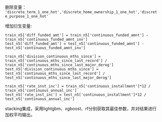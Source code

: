删除变量：
 ```'discrete_term_1_one_hot','discrete_home_ownership_1_one_hot','discrete_purpose_1_one_hot'```


增加衍生变量:
   ```
   train_n5['diff_funded_amt'] = train_n5['continuous_funded_amnt'] - train_n5['continuous_funded_amnt_inv']
   test_n5['diff_funded_amt'] = test_n5['continuous_funded_amnt'] - test_n5['continuous_funded_amnt_inv']

   train_n5['division_continuous_mths_since'] = train_n5['continuous_mths_since_last_record'] / train_n5['continuous_mths_since_last_major_derog']
   test_n5['division_continuous_mths_since'] = test_n5['continuous_mths_since_last_record'] / test_n5['continuous_mths_since_last_major_derog']

   train_n5['rate_inst_inc'] = train_n5['continuous_installment']*12 / train_n5['continuous_annual_inc']
   test_n5['rate_inst_inc'] = test_n5['continuous_installment']*12 / test_n5['continuous_annual_inc']
   
   ```
   
stacking集成，采用lightgbm、xgboost、rf分别获取其最佳参数，并对结果进行加权平均输出。
    
